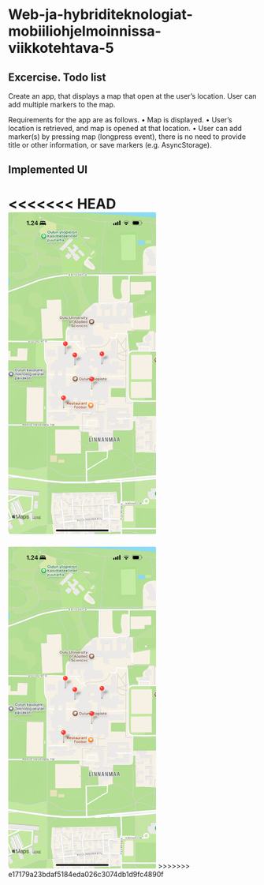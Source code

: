 # Web-ja-hybriditeknologiat-mobiiliohjelmoinnissa-viikkotehtava-5

## Excercise. Todo list

Create an app, that displays a map that open at the user’s location. User can add multiple markers to the map.

Requirements for the app are as follows.
• Map is displayed.
• User’s location is retrieved, and map is opened at that location.
• User can add marker(s) by pressing map (longpress event), there is no need to
provide title or other information, or save markers (e.g. AsyncStorage).

## Implemented UI

<<<<<<< HEAD
<img src="implemented_ui.jpeg" alt="UI layout" width="300"/>
=======
<img src="implemented_ui.jpeg" alt="UI layout" width="300"/>
>>>>>>> e17179a23bdaf5184eda026c3074db1d9fc4890f

